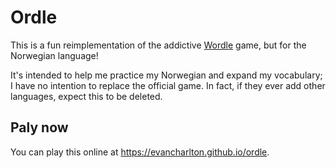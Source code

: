 # Ordle

This is a fun reimplementation of the addictive [Wordle] game, but for the
Norwegian language!

It's intended to help me practice my Norwegian and expand my vocabulary; I have
no intention to replace the official game. In fact, if they ever add other
languages, expect this to be deleted.

## Paly now

You can play this online at <https://evancharlton.github.io/ordle>.

[wordle]: https://www.powerlanguage.co.uk/wordle/
